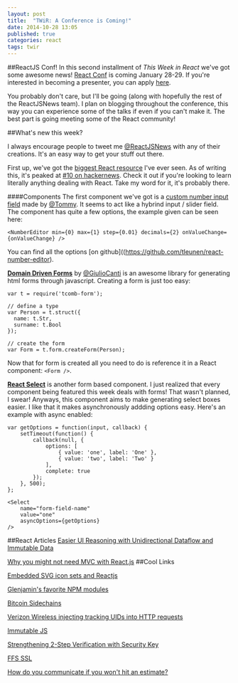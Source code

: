 ```yaml
---
layout: post
title:  "TWiR: A Conference is Coming!"
date: 2014-10-28 13:05
published: true
categories: react
tags: twir
---
```

##ReactJS Conf!
In this second installment of _This Week in React_ we've got some awesome news! [React Conf](http://conf.reactjs.com/) is coming January 28-29. If you're interested in becoming a presenter, you can apply [here](http://conf.reactjs.com/call-for-presenters.html). 

You probably don't care, but I'll be going (along with hopefully the rest of the ReactJSNews team). I plan on blogging throughout the conference, this way you can experience some of the talks if even if you can't make it. The best part is going  meeting some of the React community!

##What's new this week?

I always encourage people to tweet me [@ReactJSNews](http://twitter.com/reactjsnews) with any of their creations. It's an easy way to get your stuff out there. 

First up, we've got the [biggest React resource](https://github.com/enaqx/awesome-react) I've ever seen. As of writing this, it's peaked at [#10 on hackernews](https://news.ycombinator.com/item?id=8515192). Check it out if you're looking to learn literally anything dealing with React. Take my word for it, it's probably there.

####Components
The first component we've got is a [custom number input field](https://github.com/tleunen/react-number-editor) made by [@Tommy](http://twitter.com/Tommy). It seems to act like a hybrind input / slider field. The component has quite a few options, the example given can be seen here:
```
<NumberEditor min={0} max={1} step={0.01} decimals={2} onValueChange={onValueChange} />
```
You can find all the options [on github]((https://github.com/tleunen/react-number-editor).

[**Domain Driven Forms**](https://github.com/gcanti/tcomb-form)  by [@GiulioCanti](https://twitter.com/GiulioCanti) is an awesome library for generating html forms through javascript. Creating a form is just too easy: 
```
var t = require('tcomb-form');

// define a type
var Person = t.struct({
  name: t.Str,
  surname: t.Bool
});

// create the form
var Form = t.form.createForm(Person);
```
Now that for form is created all you need to do is reference it in a React component: `<Form />`. 

[**React Select**](https://github.com/JedWatson/react-select) is another form based component. I just realized that every component being featured this week deals with forms! That wasn't planned, I swear! Anyways, this component aims to make generating select boxes easier. I like that it makes asynchronously addding options easy. Here's an example with async enabled:
```
var getOptions = function(input, callback) {
    setTimeout(function() {
        callback(null, {
            options: [
                { value: 'one', label: 'One' },
                { value: 'two', label: 'Two' }
            ],
            complete: true
        });
    }, 500);
};

<Select
    name="form-field-name"
    value="one"
    asyncOptions={getOptions}
/>
```

##React Articles
[Easier UI Reasoning with Unidirectional Dataflow and Immutable Data](http://open.bekk.no/easier-reasoning-with-unidirectional-dataflow-and-immutable-data)

[Why you might not need MVC with React.js](http://www.code-experience.com/why-you-might-not-need-mvc-with-reactjs/)
##Cool Links

[Embedded SVG icon sets and Reactjs](https://github.com/tleunen/react-number-editor)

[Glenjamin's favorite NPM modules](https://github.com/glenjamin/node_modules/wiki)

[Bitcoin Sidechains](http://avc.com/2014/10/sidechains/)

[Verizon Wireless injecting tracking UIDs into HTTP requests](https://news.ycombinator.com/item?id=8500131)

[Immutable JS](https://github.com/facebook/immutable-js)

[Strengthening 2-Step Verification with Security Key ](http://googleonlinesecurity.blogspot.com/2014/10/strengthening-2-step-verification-with.html?utm_source=feedburner&utm_medium=feed&utm_campaign=Feed%3A+GoogleOnlineSecurityBlog+%28Google+Online+Security+Blog%29)

[FFS SSL](http://wingolog.org/archives/2014/10/17/ffs-ssl)

[How do you communicate if you won't hit an estimate?](https://news.ycombinator.com/item?id=8482673)
